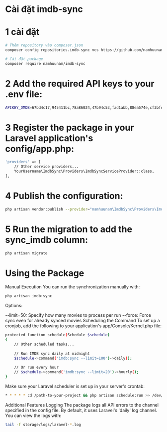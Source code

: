 # Cài đặt imdb-sync
# 1 cài đặt
```bash
# Thêm repository vào composer.json
composer config repositories.imdb-sync vcs https://github.com/namhuunam/imdb-sync.git

# Cài đặt package
composer require namhuunam/imdb-sync
```
# 2 Add the required API keys to your .env file:
```bash
APIKEY_OMDB=67bd4c17,945411bc,78a86024,47b94c53,fad1abb,88ea574e,cf3bfd86,b4a11e90,e3e87ea2,45adcf81,d872382d,e6d1552d,8ad484ee,982646b7,21dd9d5f,57fbccb2,e4b686f0,66e65879,828f922f,c44adf85,4d521c7e,3763fcc5,141c5155,fbb7b3a0,68072fbd,fda519a7
```
# 3 Register the package in your Laravel application's config/app.php:
```bash
'providers' => [
    // Other service providers...
    YourUsername\ImdbSync\Providers\ImdbSyncServiceProvider::class,
],
```
# 4 Publish the configuration:
```bash
php artisan vendor:publish --provider="namhuunam\ImdbSync\Providers\ImdbSyncServiceProvider" --tag="config"
```
# 5 Run the migration to add the sync_imdb column:
```bash
php artisan migrate
```
# Using the Package
Manual Execution
You can run the synchronization manually with:
```bash
php artisan imdb:sync
```
Options:

--limit=50: Specify how many movies to process per run
--force: Force sync even for already synced movies
Scheduling the Command
To set up a cronjob, add the following to your application's app/Console/Kernel.php file:
```bash
protected function schedule(Schedule $schedule)
{
    // Other scheduled tasks...
    
    // Run IMDB sync daily at midnight
    $schedule->command('imdb:sync --limit=100')->daily();
    
    // Or run every hour
    // $schedule->command('imdb:sync --limit=20')->hourly();
}
```
Make sure your Laravel scheduler is set up in your server's crontab:
```bash
* * * * * cd /path-to-your-project && php artisan schedule:run >> /dev/null 2>&1
```
Additional Features
Logging
The package logs all API errors to the channel specified in the config file. By default, it uses Laravel's 'daily' log channel. You can view the logs with:
```bash
tail -f storage/logs/laravel-*.log
```
